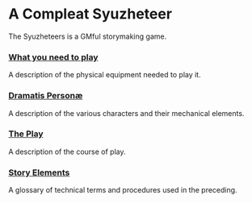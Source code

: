 A Compleat Syuzheteer
===============

The Syuzheteers is a GMful storymaking game.

### [What you need to play](./what_you_need.md)
A description of the physical equipment needed to play it.
### [Dramatis Personæ](./dramatis_personae.md)
A description of the various characters and their mechanical elements.
### [The Play](./the_play.md)
A description of the course of play.
### [Story Elements](./glossary.md)
A glossary of technical terms and procedures used in the preceding.
